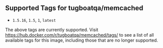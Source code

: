 ## Supported Tags for tugboatqa/memcached

* `1.5.16`, `1.5`, `1`, `latest`

The above tags are currently supported. Visit https://hub.docker.com/r/tugboatqa/memcached/tags/ to see a list of all available tags for this image, including those that are no longer supported.
